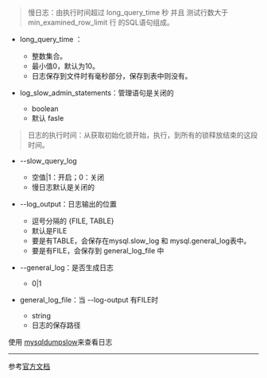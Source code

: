 <!--
author: 刘青
date: 2016-04-15
title: MySQL慢查询日志
tags: MySQL慢查询日志
category: tool/mysql
status: publish
summary: 
-->

> 慢日志：由执行时间超过 long_query_time 秒 并且 测试行数大于min_examined_row_limit 行 的SQL语句组成。

- long_query_time ：
	- 整数集合。
	- 最小值0，默认为10。
	- 日志保存到文件时有毫秒部分，保存到表中则没有。

- log_slow_admin_statements：管理语句是关闭的
	- boolean
	- 默认 fasle

> 日志的执行时间：从获取初始化锁开始，执行，到所有的锁释放结束的这段时间。

- --slow_query_log
	- 空值|1：开启；0：关闭
	- 慢日志默认是关闭的

- --log_output：日志输出的位置
	- 逗号分隔的 {FILE, TABLE}
	- 默认是FILE
	- 要是有TABLE，会保存在mysql.slow_log 和 mysql.general_log表中。
	- 要是有FILE，会保存到 general_log_file 中

- --general_log：是否生成日志
	- 0|1

- general_log_file：当 --log-output 有FILE时
	- string
	- 日志的保存路径

使用 [mysqldumpslow](http://dev.mysql.com/doc/refman/5.7/en/mysqldumpslow.html)来查看日志


-------------
参考[官方文档](http://dev.mysql.com/doc/refman/5.1/en/slow-query-log.html)
